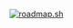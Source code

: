 [![roadmap.sh](https://roadmap.sh/card/tall/6835d8d3cf080f2a323dd0f4?variant=dark)](https://roadmap.sh)
